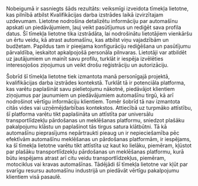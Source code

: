 Nobeigumā ir sasniegts šāds rezultāts: veiksmīgi izveidota tīmekļa lietotne, kas pilnībā atbilst Kvalifikācijas darba izstrādes laikā izvirzītajam uzdevumam. Lietotne nodrošina detalizētu informāciju par automašīnu apskati un piedāvājumiem, ļauj veikt pasūtījumus un rediģēt sava profila datus. Šī tīmekļa lietotne tika izstrādāta, lai nodrošinātu lietotājiem vienkāršu un ērtu veidu, kā atrast automašīnu, kas atbilst viņu vajadzībām un budžetam. Papildus tam ir pieejama konfigurāciju rediģēšana un pasūtījumu pārvaldība, ieskaitot apkalpojošā personāla pilnvaras. Lietotāji var atbildēt uz jautājumiem un mainīt savu profilu, turklāt ir iespēja izvēlēties interesojošos ziņojumus un veikt drošu reģistrāciju un autorizāciju.

Šobrīd šī tīmekļa lietotne tiek izmantota manā personīgajā projektā, kvalifikācijas darba izstrādes kontekstā. Turklāt tā ir potenciāla platforma, kas varētu paplašināt savu pielietojumu nākotnē, piedāvājot klientiem ziņojumus par jaunumiem un piedāvājumiem automašīnu tirgū, kā arī nodrošinot vērtīgu informāciju klientiem. Tomēr šobrīd tā nav izmantota citās vides vai uzņēmējdarbības kontekstos. Attiecībā uz turpmāko attīstību, šī platforma varētu tikt paplašināta un attīstīta par universālu transportlīdzekļu pārdošanas un meklēšanas platformu, sniedzot plašāku pakalpojumu klāstu un paplašinot tās tirgus satura klātbūtni. Tā kā automašīnu pieprasījums nepārtraukti pieaug un ir nepieciešamība pēc efektīvām automašīnu meklēšanas un pārdošanas platformām, ir iespējams, ka šī tīmekļa lietotne varētu tikt attīstīta uz kaut ko lielāku, piemēram, kļūstot par plašāku transportlīdzekļu pārdošanas un meklēšanas platformu, kurā būtu iespējams atrast arī citu veidu transportlīdzekļus, piemēram, motociklus vai kravas automašīnas. Tādējādi šī tīmekļa lietotne var kļūt par svarīgu resursu automašīnu industrijā un piedāvāt vērtīgu pakalpojumu klientiem visā pasaulē.